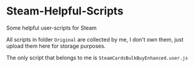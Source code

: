 # Steam-Helpful-Scripts

Some helpful user-scripts for Steam

All scripts in folder `Original` are collected by me, I don't own them, just upload them here for storage purposes.

The only script that belongs to me is `SteamCardsBulkBuyEnhanced.user.js`

